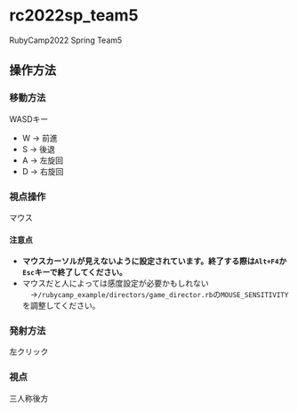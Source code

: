 # rc2022sp_team5
RubyCamp2022 Spring Team5

## 操作方法
### 移動方法
WASDキー
- W → 前進
- S → 後退
- A → 左旋回
- D → 右旋回

### 視点操作
マウス

#### 注意点
- **マウスカーソルが見えないように設定されています。終了する際は`Alt+F4`か`Esc`キーで終了してください。**
- マウスだと人によっては感度設定が必要かもしれない
　→`/rubycamp_example/directors/game_director.rb`の`MOUSE_SENSITIVITY`を調整してください。

### 発射方法
左クリック

### 視点
三人称後方